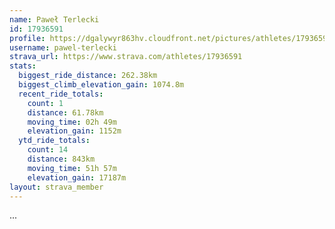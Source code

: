 ```yaml
---
name: Paweł Terlecki
id: 17936591
profile: https://dgalywyr863hv.cloudfront.net/pictures/athletes/17936591/5577025/4/large.jpg
username: pawel-terlecki
strava_url: https://www.strava.com/athletes/17936591
stats:
  biggest_ride_distance: 262.38km
  biggest_climb_elevation_gain: 1074.8m
  recent_ride_totals:
    count: 1
    distance: 61.78km
    moving_time: 02h 49m
    elevation_gain: 1152m
  ytd_ride_totals:
    count: 14
    distance: 843km
    moving_time: 51h 57m
    elevation_gain: 17187m
layout: strava_member
--- 
```

...
